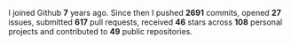
I joined Github **7** years ago. Since then I pushed **2691** commits, opened **27** issues, submitted **617** pull requests, received **46** stars across **108** personal projects and contributed to **49** public repositories.
